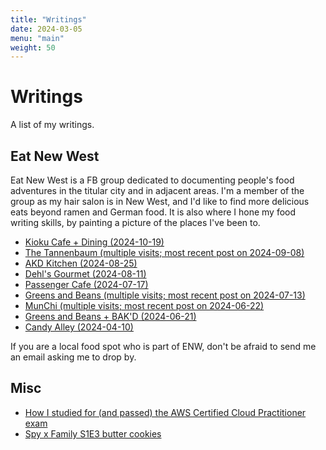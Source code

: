 ```yaml
---
title: "Writings"
date: 2024-03-05
menu: "main"
weight: 50
---
```


# Writings

A list of my writings.

## Eat New West

Eat New West is a FB group dedicated to documenting people's food adventures in the titular city and in adjacent areas. I'm a member of the group as my hair salon is in New West, and I'd like to find more delicious eats beyond ramen and German food. It is also where I hone my food writing skills, by painting a picture of the places I've been to.

* [Kioku Cafe + Dining (2024-10-19)](kioku)
* [The Tannenbaum (multiple visits; most recent post on 2024-09-08)](tannenbaum)
* [AKD Kitchen (2024-08-25)](akd)
* [Dehl's Gourmet (2024-08-11)](dehls-gourmet)
* [Passenger Cafe (2024-07-17)](passenger-cafe)
* [Greens and Beans (multiple visits; most recent post on 2024-07-13)](greens-and-beans)
* [MunChi (multiple visits; most recent post on 2024-06-22)](munchi)
* [Greens and Beans + BAK'D (2024-06-21)](greens-and-bakd)
* [Candy Alley (2024-04-10)](candy-alley)

If you are a local food spot who is part of ENW, don't be afraid to send me an email asking me to drop by.

## Misc

* [How I studied for (and passed) the AWS Certified Cloud Practitioner exam](https://www.reddit.com/r/AWSCertifications/comments/1cirvm5/passed_my_ccpclf02_exam_yesterday/)
* [Spy x Family S1E3 butter cookies](https://www.reddit.com/r/SpyxFamily/comments/1f7frhn/i_made_the_cookies_from_s1e3/ll7exy6/?context=1)